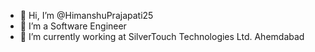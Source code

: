 - 👋 Hi, I’m @HimanshuPrajapati25
- 👀 I’m a Software Engineer
- 🌱 I’m currently working at SilverTouch Technologies Ltd. Ahemdabad

<!---
HimanshuPrajapati25/HimanshuPrajapati25 is a ✨ special ✨ repository because its `README.md` (this file) appears on your GitHub profile.
You can click the Preview link to take a look at your changes.
--->
